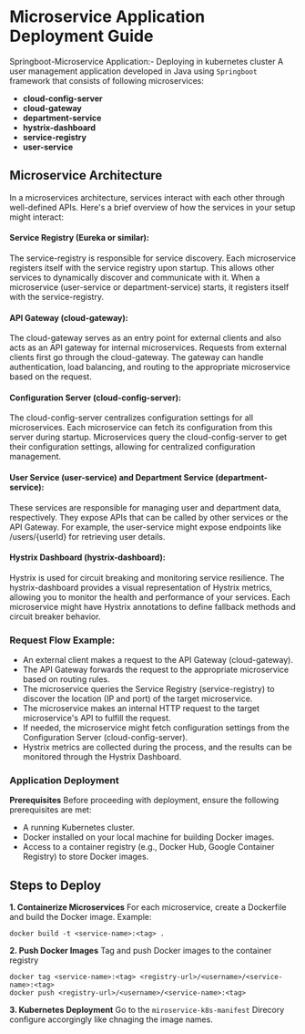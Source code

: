# Microservice Application Deployment Guide
Springboot-Microservice Application:- Deploying in kubernetes cluster
A user management application developed in Java using   `Springboot` framework that consists of following microservices:
- **cloud-config-server**
- **cloud-gateway**
- **department-service**
- **hystrix-dashboard**
- **service-registry**
- **user-service**

## Microservice Architecture
In a microservices architecture, services interact with each other through well-defined APIs. Here's a brief overview of how the services in your setup might interact:

#### Service Registry (Eureka or similar):
The service-registry is responsible for service discovery. Each microservice registers itself with the service registry upon startup. This allows other services to dynamically discover and communicate with it.
When a microservice (user-service or department-service) starts, it registers itself with the service-registry.

#### API Gateway (cloud-gateway):
The cloud-gateway serves as an entry point for external clients and also acts as an API gateway for internal microservices.
Requests from external clients first go through the cloud-gateway. The gateway can handle authentication, load balancing, and routing to the appropriate microservice based on the request.

#### Configuration Server (cloud-config-server):
The cloud-config-server centralizes configuration settings for all microservices. Each microservice can fetch its configuration from this server during startup.
Microservices query the cloud-config-server to get their configuration settings, allowing for centralized configuration management.

#### User Service (user-service) and Department Service (department-service):
These services are responsible for managing user and department data, respectively.
They expose APIs that can be called by other services or the API Gateway.
For example, the user-service might expose endpoints like /users/{userId} for retrieving user details.

#### Hystrix Dashboard (hystrix-dashboard):
Hystrix is used for circuit breaking and monitoring service resilience.
The hystrix-dashboard provides a visual representation of Hystrix metrics, allowing you to monitor the health and performance of your services.
Each microservice might have Hystrix annotations to define fallback methods and circuit breaker behavior.

### Request Flow Example:
- An external client makes a request to the API Gateway (cloud-gateway).
- The API Gateway forwards the request to the appropriate microservice based on routing rules.
- The microservice queries the Service Registry (service-registry) to discover the location (IP and port) of the target microservice.
- The microservice makes an internal HTTP request to the target microservice's API to fulfill the request.
- If needed, the microservice might fetch configuration settings from the Configuration Server (cloud-config-server).
- Hystrix metrics are collected during the process, and the results can be monitored through the Hystrix Dashboard.

### Application Deployment

**Prerequisites**
Before proceeding with deployment, ensure the following prerequisites are met:

- A running Kubernetes cluster.
- Docker installed on your local machine for building Docker images.
- Access to a container registry (e.g., Docker Hub, Google Container Registry) to store Docker images.

## Steps to Deploy
**1. Containerize Microservices**
For each microservice, create a Dockerfile and build the Docker image. Example:
```
docker build -t <service-name>:<tag> .
```

**2. Push Docker Images**
Tag and push Docker images to the container registry
```
docker tag <service-name>:<tag> <registry-url>/<username>/<service-name>:<tag>
docker push <registry-url>/<username>/<service-name>:<tag>
```

**3. Kubernetes Deployment**
Go to the `miroservice-k8s-manifest` Direcory configure accorgingly like chnaging the image names.



